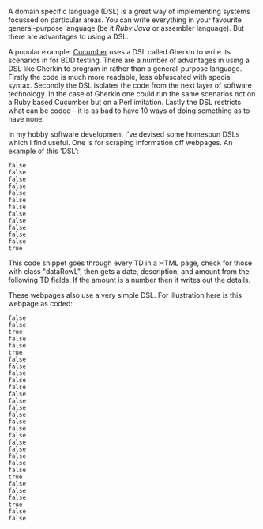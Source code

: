 A domain specific language (DSL) is a great way of
implementing systems focussed on particular areas.  You
can write everything in your favourite general-purpose
language (be it *Ruby* *Java* or assembler
language).  But there are advantages to using a DSL.

A popular example.  [Cucumber](https://cucumber.io/) uses a DSL called
Gherkin to write its scenarios in for BDD testing.
There are a number of advantages in using a DSL like
Gherkin to program in rather than a general-purpose
language.  Firstly the code is much more readable, less
obfuscated with special syntax.  Secondly the DSL isolates
the code from the next layer of software technology.  In the
case of Gherkin one could run the same scenarios not on
a Ruby based Cucumber but on a Perl imitation.  Lastly
the DSL restricts what can be coded - it is as bad to have
10 ways of doing something as to have none.

In my hobby software development I've devised some homespun
DSLs which I find useful.  One is for scraping information
off webpages.  An example of this 'DSL':

~~~
false
false
false
false
false
false
false
false
false
false
false
false
true
~~~
This code snippet goes through every TD in a HTML
page, check for those with class "dataRowL", then
gets a date, description, and amount from the following
TD fields.  If the amount is a number then it
writes out the details.

These webpages also use a very simple DSL.  For illustration
here is this webpage as coded:

~~~
false
false
true
false
false
true
false
false
false
false
false
false
false
false
false
false
false
false
false
false
false
false
false
true
false
false
false
true
false
false
~~~
